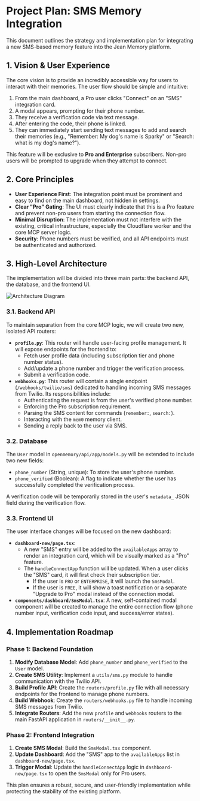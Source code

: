 # Project Plan: SMS Memory Integration

This document outlines the strategy and implementation plan for integrating a new SMS-based memory feature into the Jean Memory platform.

## 1. Vision & User Experience

The core vision is to provide an incredibly accessible way for users to interact with their memories. The user flow should be simple and intuitive:

1.  From the main dashboard, a Pro user clicks "Connect" on an "SMS" integration card.
2.  A modal appears, prompting for their phone number.
3.  They receive a verification code via text message.
4.  After entering the code, their phone is linked.
5.  They can immediately start sending text messages to add and search their memories (e.g., "Remember: My dog's name is Sparky" or "Search: what is my dog's name?").

This feature will be exclusive to **Pro and Enterprise** subscribers. Non-pro users will be prompted to upgrade when they attempt to connect.

## 2. Core Principles

*   **User Experience First**: The integration point must be prominent and easy to find on the main dashboard, not hidden in settings.
*   **Clear "Pro" Gating**: The UI must clearly indicate that this is a Pro feature and prevent non-pro users from starting the connection flow.
*   **Minimal Disruption**: The implementation must not interfere with the existing, critical infrastructure, especially the Cloudflare worker and the core MCP server logic.
*   **Security**: Phone numbers must be verified, and all API endpoints must be authenticated and authorized.

## 3. High-Level Architecture

The implementation will be divided into three main parts: the backend API, the database, and the frontend UI.

![Architecture Diagram](https://i.imgur.com/8Q6zZ9c.png)

### 3.1. Backend API

To maintain separation from the core MCP logic, we will create two new, isolated API routers:

*   **`profile.py`**: This router will handle user-facing profile management. It will expose endpoints for the frontend to:
    *   Fetch user profile data (including subscription tier and phone number status).
    *   Add/update a phone number and trigger the verification process.
    *   Submit a verification code.
*   **`webhooks.py`**: This router will contain a single endpoint (`/webhooks/twilio/sms`) dedicated to handling incoming SMS messages from Twilio. Its responsibilities include:
    *   Authenticating the request is from the user's verified phone number.
    *   Enforcing the Pro subscription requirement.
    *   Parsing the SMS content for commands (`remember:`, `search:`).
    *   Interacting with the `mem0` memory client.
    *   Sending a reply back to the user via SMS.

### 3.2. Database

The `User` model in `openmemory/api/app/models.py` will be extended to include two new fields:

*   `phone_number` (String, unique): To store the user's phone number.
*   `phone_verified` (Boolean): A flag to indicate whether the user has successfully completed the verification process.

A verification code will be temporarily stored in the user's `metadata_` JSON field during the verification flow.

### 3.3. Frontend UI

The user interface changes will be focused on the new dashboard:

*   **`dashboard-new/page.tsx`**:
    *   A new "SMS" entry will be added to the `availableApps` array to render an integration card, which will be visually marked as a "Pro" feature.
    *   The `handleConnectApp` function will be updated. When a user clicks the "SMS" card, it will first check their subscription tier.
        *   If the user is `PRO` or `ENTERPRISE`, it will launch the `SmsModal`.
        *   If the user is `FREE`, it will show a toast notification or a separate "Upgrade to Pro" modal instead of the connection modal.
*   **`components/dashboard/SmsModal.tsx`**: A new, self-contained modal component will be created to manage the entire connection flow (phone number input, verification code input, and success/error states).

## 4. Implementation Roadmap

### Phase 1: Backend Foundation

1.  **Modify Database Model**: Add `phone_number` and `phone_verified` to the `User` model.
2.  **Create SMS Utility**: Implement a `utils/sms.py` module to handle communication with the Twilio API.
3.  **Build Profile API**: Create the `routers/profile.py` file with all necessary endpoints for the frontend to manage phone numbers.
4.  **Build Webhook**: Create the `routers/webhooks.py` file to handle incoming SMS messages from Twilio.
5.  **Integrate Routers**: Add the new `profile` and `webhooks` routers to the main FastAPI application in `routers/__init__.py`.

### Phase 2: Frontend Integration

1.  **Create SMS Modal**: Build the `SmsModal.tsx` component.
2.  **Update Dashboard**: Add the "SMS" app to the `availableApps` list in `dashboard-new/page.tsx`.
3.  **Trigger Modal**: Update the `handleConnectApp` logic in `dashboard-new/page.tsx` to open the `SmsModal` only for Pro users.

This plan ensures a robust, secure, and user-friendly implementation while protecting the stability of the existing platform. 